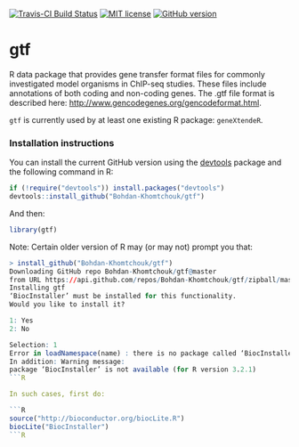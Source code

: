 [![Travis-CI Build Status](https://travis-ci.org/Bohdan-Khomtchouk/gtf.svg?branch=master)](https://travis-ci.org/Bohdan-Khomtchouk/gtf)
[![MIT license](http://img.shields.io/badge/license-MIT-blue.svg)](http://opensource.org/licenses/MIT)
[![GitHub version](https://badge.fury.io/gh/Bohdan-Khomtchouk%2Fgtf.svg)](https://badge.fury.io/gh/Bohdan-Khomtchouk%2Fgtf)
# gtf

R data package that provides gene transfer format files for commonly investigated model organisms in ChIP-seq studies.  These files include annotations of both coding and non-coding genes. The .gtf file format is described here: http://www.gencodegenes.org/gencodeformat.html.  

`gtf` is currently used by at least one existing R package: `geneXtendeR`. 

### Installation instructions

You can install the current GitHub version using the [devtools](https://github.com/hadley/devtools) package and the following command in R:
```R
if (!require("devtools")) install.packages("devtools")
devtools::install_github("Bohdan-Khomtchouk/gtf")
```
And then:
```R
library(gtf)
```

Note: Certain older version of R may (or may not) prompt you that:

```R
> install_github("Bohdan-Khomtchouk/gtf")
Downloading GitHub repo Bohdan-Khomtchouk/gtf@master
from URL https://api.github.com/repos/Bohdan-Khomtchouk/gtf/zipball/master
Installing gtf
‘BiocInstaller’ must be installed for this functionality.
Would you like to install it?

1: Yes
2: No

Selection: 1
Error in loadNamespace(name) : there is no package called ‘BiocInstaller’
In addition: Warning message:
package ‘BiocInstaller’ is not available (for R version 3.2.1) 
```R

In such cases, first do:

```R
source("http://bioconductor.org/biocLite.R")
biocLite("BiocInstaller")
```R


